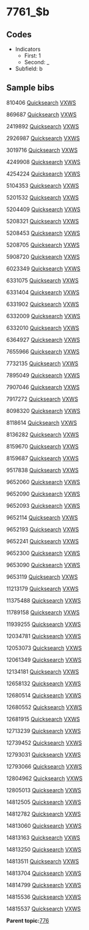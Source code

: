 # 7761\_$b

## Codes

-   Indicators
    -   First: 1
    -   Second: \_
-   Subfield: b

## Sample bibs

810406 [Quicksearch](https://search.library.yale.edu/catalog/810406) [VXWS](http://prodorbis.library.yale.edu:7014/vxws/GetHoldingsService?bibId=810406)

869687 [Quicksearch](https://search.library.yale.edu/catalog/869687) [VXWS](http://prodorbis.library.yale.edu:7014/vxws/GetHoldingsService?bibId=869687)

2419892 [Quicksearch](https://search.library.yale.edu/catalog/2419892) [VXWS](http://prodorbis.library.yale.edu:7014/vxws/GetHoldingsService?bibId=2419892)

2926987 [Quicksearch](https://search.library.yale.edu/catalog/2926987) [VXWS](http://prodorbis.library.yale.edu:7014/vxws/GetHoldingsService?bibId=2926987)

3019716 [Quicksearch](https://search.library.yale.edu/catalog/3019716) [VXWS](http://prodorbis.library.yale.edu:7014/vxws/GetHoldingsService?bibId=3019716)

4249908 [Quicksearch](https://search.library.yale.edu/catalog/4249908) [VXWS](http://prodorbis.library.yale.edu:7014/vxws/GetHoldingsService?bibId=4249908)

4254224 [Quicksearch](https://search.library.yale.edu/catalog/4254224) [VXWS](http://prodorbis.library.yale.edu:7014/vxws/GetHoldingsService?bibId=4254224)

5104353 [Quicksearch](https://search.library.yale.edu/catalog/5104353) [VXWS](http://prodorbis.library.yale.edu:7014/vxws/GetHoldingsService?bibId=5104353)

5201532 [Quicksearch](https://search.library.yale.edu/catalog/5201532) [VXWS](http://prodorbis.library.yale.edu:7014/vxws/GetHoldingsService?bibId=5201532)

5204409 [Quicksearch](https://search.library.yale.edu/catalog/5204409) [VXWS](http://prodorbis.library.yale.edu:7014/vxws/GetHoldingsService?bibId=5204409)

5208321 [Quicksearch](https://search.library.yale.edu/catalog/5208321) [VXWS](http://prodorbis.library.yale.edu:7014/vxws/GetHoldingsService?bibId=5208321)

5208453 [Quicksearch](https://search.library.yale.edu/catalog/5208453) [VXWS](http://prodorbis.library.yale.edu:7014/vxws/GetHoldingsService?bibId=5208453)

5208705 [Quicksearch](https://search.library.yale.edu/catalog/5208705) [VXWS](http://prodorbis.library.yale.edu:7014/vxws/GetHoldingsService?bibId=5208705)

5908720 [Quicksearch](https://search.library.yale.edu/catalog/5908720) [VXWS](http://prodorbis.library.yale.edu:7014/vxws/GetHoldingsService?bibId=5908720)

6023349 [Quicksearch](https://search.library.yale.edu/catalog/6023349) [VXWS](http://prodorbis.library.yale.edu:7014/vxws/GetHoldingsService?bibId=6023349)

6331075 [Quicksearch](https://search.library.yale.edu/catalog/6331075) [VXWS](http://prodorbis.library.yale.edu:7014/vxws/GetHoldingsService?bibId=6331075)

6331404 [Quicksearch](https://search.library.yale.edu/catalog/6331404) [VXWS](http://prodorbis.library.yale.edu:7014/vxws/GetHoldingsService?bibId=6331404)

6331902 [Quicksearch](https://search.library.yale.edu/catalog/6331902) [VXWS](http://prodorbis.library.yale.edu:7014/vxws/GetHoldingsService?bibId=6331902)

6332009 [Quicksearch](https://search.library.yale.edu/catalog/6332009) [VXWS](http://prodorbis.library.yale.edu:7014/vxws/GetHoldingsService?bibId=6332009)

6332010 [Quicksearch](https://search.library.yale.edu/catalog/6332010) [VXWS](http://prodorbis.library.yale.edu:7014/vxws/GetHoldingsService?bibId=6332010)

6364927 [Quicksearch](https://search.library.yale.edu/catalog/6364927) [VXWS](http://prodorbis.library.yale.edu:7014/vxws/GetHoldingsService?bibId=6364927)

7655966 [Quicksearch](https://search.library.yale.edu/catalog/7655966) [VXWS](http://prodorbis.library.yale.edu:7014/vxws/GetHoldingsService?bibId=7655966)

7732135 [Quicksearch](https://search.library.yale.edu/catalog/7732135) [VXWS](http://prodorbis.library.yale.edu:7014/vxws/GetHoldingsService?bibId=7732135)

7895049 [Quicksearch](https://search.library.yale.edu/catalog/7895049) [VXWS](http://prodorbis.library.yale.edu:7014/vxws/GetHoldingsService?bibId=7895049)

7907046 [Quicksearch](https://search.library.yale.edu/catalog/7907046) [VXWS](http://prodorbis.library.yale.edu:7014/vxws/GetHoldingsService?bibId=7907046)

7917272 [Quicksearch](https://search.library.yale.edu/catalog/7917272) [VXWS](http://prodorbis.library.yale.edu:7014/vxws/GetHoldingsService?bibId=7917272)

8098320 [Quicksearch](https://search.library.yale.edu/catalog/8098320) [VXWS](http://prodorbis.library.yale.edu:7014/vxws/GetHoldingsService?bibId=8098320)

8118614 [Quicksearch](https://search.library.yale.edu/catalog/8118614) [VXWS](http://prodorbis.library.yale.edu:7014/vxws/GetHoldingsService?bibId=8118614)

8136282 [Quicksearch](https://search.library.yale.edu/catalog/8136282) [VXWS](http://prodorbis.library.yale.edu:7014/vxws/GetHoldingsService?bibId=8136282)

8159670 [Quicksearch](https://search.library.yale.edu/catalog/8159670) [VXWS](http://prodorbis.library.yale.edu:7014/vxws/GetHoldingsService?bibId=8159670)

8159687 [Quicksearch](https://search.library.yale.edu/catalog/8159687) [VXWS](http://prodorbis.library.yale.edu:7014/vxws/GetHoldingsService?bibId=8159687)

9517838 [Quicksearch](https://search.library.yale.edu/catalog/9517838) [VXWS](http://prodorbis.library.yale.edu:7014/vxws/GetHoldingsService?bibId=9517838)

9652060 [Quicksearch](https://search.library.yale.edu/catalog/9652060) [VXWS](http://prodorbis.library.yale.edu:7014/vxws/GetHoldingsService?bibId=9652060)

9652090 [Quicksearch](https://search.library.yale.edu/catalog/9652090) [VXWS](http://prodorbis.library.yale.edu:7014/vxws/GetHoldingsService?bibId=9652090)

9652093 [Quicksearch](https://search.library.yale.edu/catalog/9652093) [VXWS](http://prodorbis.library.yale.edu:7014/vxws/GetHoldingsService?bibId=9652093)

9652114 [Quicksearch](https://search.library.yale.edu/catalog/9652114) [VXWS](http://prodorbis.library.yale.edu:7014/vxws/GetHoldingsService?bibId=9652114)

9652193 [Quicksearch](https://search.library.yale.edu/catalog/9652193) [VXWS](http://prodorbis.library.yale.edu:7014/vxws/GetHoldingsService?bibId=9652193)

9652241 [Quicksearch](https://search.library.yale.edu/catalog/9652241) [VXWS](http://prodorbis.library.yale.edu:7014/vxws/GetHoldingsService?bibId=9652241)

9652300 [Quicksearch](https://search.library.yale.edu/catalog/9652300) [VXWS](http://prodorbis.library.yale.edu:7014/vxws/GetHoldingsService?bibId=9652300)

9653090 [Quicksearch](https://search.library.yale.edu/catalog/9653090) [VXWS](http://prodorbis.library.yale.edu:7014/vxws/GetHoldingsService?bibId=9653090)

9653119 [Quicksearch](https://search.library.yale.edu/catalog/9653119) [VXWS](http://prodorbis.library.yale.edu:7014/vxws/GetHoldingsService?bibId=9653119)

11213179 [Quicksearch](https://search.library.yale.edu/catalog/11213179) [VXWS](http://prodorbis.library.yale.edu:7014/vxws/GetHoldingsService?bibId=11213179)

11375488 [Quicksearch](https://search.library.yale.edu/catalog/11375488) [VXWS](http://prodorbis.library.yale.edu:7014/vxws/GetHoldingsService?bibId=11375488)

11789158 [Quicksearch](https://search.library.yale.edu/catalog/11789158) [VXWS](http://prodorbis.library.yale.edu:7014/vxws/GetHoldingsService?bibId=11789158)

11939255 [Quicksearch](https://search.library.yale.edu/catalog/11939255) [VXWS](http://prodorbis.library.yale.edu:7014/vxws/GetHoldingsService?bibId=11939255)

12034781 [Quicksearch](https://search.library.yale.edu/catalog/12034781) [VXWS](http://prodorbis.library.yale.edu:7014/vxws/GetHoldingsService?bibId=12034781)

12053073 [Quicksearch](https://search.library.yale.edu/catalog/12053073) [VXWS](http://prodorbis.library.yale.edu:7014/vxws/GetHoldingsService?bibId=12053073)

12061349 [Quicksearch](https://search.library.yale.edu/catalog/12061349) [VXWS](http://prodorbis.library.yale.edu:7014/vxws/GetHoldingsService?bibId=12061349)

12134181 [Quicksearch](https://search.library.yale.edu/catalog/12134181) [VXWS](http://prodorbis.library.yale.edu:7014/vxws/GetHoldingsService?bibId=12134181)

12658132 [Quicksearch](https://search.library.yale.edu/catalog/12658132) [VXWS](http://prodorbis.library.yale.edu:7014/vxws/GetHoldingsService?bibId=12658132)

12680514 [Quicksearch](https://search.library.yale.edu/catalog/12680514) [VXWS](http://prodorbis.library.yale.edu:7014/vxws/GetHoldingsService?bibId=12680514)

12680552 [Quicksearch](https://search.library.yale.edu/catalog/12680552) [VXWS](http://prodorbis.library.yale.edu:7014/vxws/GetHoldingsService?bibId=12680552)

12681915 [Quicksearch](https://search.library.yale.edu/catalog/12681915) [VXWS](http://prodorbis.library.yale.edu:7014/vxws/GetHoldingsService?bibId=12681915)

12713239 [Quicksearch](https://search.library.yale.edu/catalog/12713239) [VXWS](http://prodorbis.library.yale.edu:7014/vxws/GetHoldingsService?bibId=12713239)

12739452 [Quicksearch](https://search.library.yale.edu/catalog/12739452) [VXWS](http://prodorbis.library.yale.edu:7014/vxws/GetHoldingsService?bibId=12739452)

12793031 [Quicksearch](https://search.library.yale.edu/catalog/12793031) [VXWS](http://prodorbis.library.yale.edu:7014/vxws/GetHoldingsService?bibId=12793031)

12793066 [Quicksearch](https://search.library.yale.edu/catalog/12793066) [VXWS](http://prodorbis.library.yale.edu:7014/vxws/GetHoldingsService?bibId=12793066)

12804962 [Quicksearch](https://search.library.yale.edu/catalog/12804962) [VXWS](http://prodorbis.library.yale.edu:7014/vxws/GetHoldingsService?bibId=12804962)

12805013 [Quicksearch](https://search.library.yale.edu/catalog/12805013) [VXWS](http://prodorbis.library.yale.edu:7014/vxws/GetHoldingsService?bibId=12805013)

14812505 [Quicksearch](https://search.library.yale.edu/catalog/14812505) [VXWS](http://prodorbis.library.yale.edu:7014/vxws/GetHoldingsService?bibId=14812505)

14812782 [Quicksearch](https://search.library.yale.edu/catalog/14812782) [VXWS](http://prodorbis.library.yale.edu:7014/vxws/GetHoldingsService?bibId=14812782)

14813060 [Quicksearch](https://search.library.yale.edu/catalog/14813060) [VXWS](http://prodorbis.library.yale.edu:7014/vxws/GetHoldingsService?bibId=14813060)

14813163 [Quicksearch](https://search.library.yale.edu/catalog/14813163) [VXWS](http://prodorbis.library.yale.edu:7014/vxws/GetHoldingsService?bibId=14813163)

14813250 [Quicksearch](https://search.library.yale.edu/catalog/14813250) [VXWS](http://prodorbis.library.yale.edu:7014/vxws/GetHoldingsService?bibId=14813250)

14813511 [Quicksearch](https://search.library.yale.edu/catalog/14813511) [VXWS](http://prodorbis.library.yale.edu:7014/vxws/GetHoldingsService?bibId=14813511)

14813704 [Quicksearch](https://search.library.yale.edu/catalog/14813704) [VXWS](http://prodorbis.library.yale.edu:7014/vxws/GetHoldingsService?bibId=14813704)

14814799 [Quicksearch](https://search.library.yale.edu/catalog/14814799) [VXWS](http://prodorbis.library.yale.edu:7014/vxws/GetHoldingsService?bibId=14814799)

14815536 [Quicksearch](https://search.library.yale.edu/catalog/14815536) [VXWS](http://prodorbis.library.yale.edu:7014/vxws/GetHoldingsService?bibId=14815536)

14815537 [Quicksearch](https://search.library.yale.edu/catalog/14815537) [VXWS](http://prodorbis.library.yale.edu:7014/vxws/GetHoldingsService?bibId=14815537)

**Parent topic:**[776](../../tags/776/776.md)

